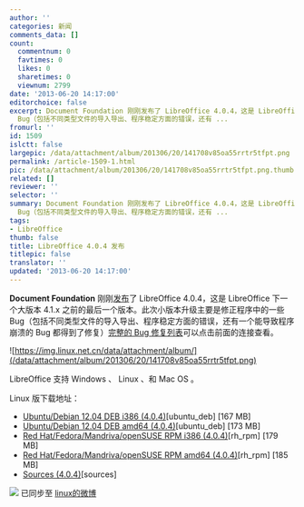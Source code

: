 ```yaml
---
author: ''
categories: 新闻
comments_data: []
count:
  commentnum: 0
  favtimes: 0
  likes: 0
  sharetimes: 0
  viewnum: 2799
date: '2013-06-20 14:17:00'
editorchoice: false
excerpt: Document Foundation 刚刚发布了 LibreOffice 4.0.4，这是 LibreOffice 下一个大版本 4.1.x 之前的最后一个版本。此次小版本升级主要是修正程序中的一些
  Bug（包括不同类型文件的导入导出、程序稳定方面的错误，还有 ...
fromurl: ''
id: 1509
islctt: false
largepic: /data/attachment/album/201306/20/141708v85oa55rrtr5tfpt.png
permalink: /article-1509-1.html
pic: /data/attachment/album/201306/20/141708v85oa55rrtr5tfpt.png.thumb.jpg
related: []
reviewer: ''
selector: ''
summary: Document Foundation 刚刚发布了 LibreOffice 4.0.4，这是 LibreOffice 下一个大版本 4.1.x 之前的最后一个版本。此次小版本升级主要是修正程序中的一些
  Bug（包括不同类型文件的导入导出、程序稳定方面的错误，还有 ...
tags:
- LibreOffice
thumb: false
title: LibreOffice 4.0.4 发布
titlepic: false
translator: ''
updated: '2013-06-20 14:17:00'
---
```


**Document Foundation** 刚刚[发布](http://blog.documentfoundation.org/2013/06/19/the-document-foundation-announces-libreoffice-4-0-4/)了 LibreOffice 4.0.4，这是 LibreOffice 下一个大版本 4.1.x 之前的最后一个版本。此次小版本升级主要是修正程序中的一些 Bug（包括不同类型文件的导入导出、程序稳定方面的错误，还有一个能导致程序崩溃的 Bug 都得到了修复）[完整的 Bug 修复列表](https://wiki.documentfoundation.org/Releases/4.0.4/RC1)可以点击前面的连接查看。


![https://img.linux.net.cn/data/attachment/album/](/data/attachment/album/201306/20/141708v85oa55rrtr5tfpt.png)


LibreOffice 支持 Windows 、 Linux 、和 Mac OS 。


Linux 版下载地址：


* [Ubuntu/Debian 12.04 DEB i386 (4.0.4)](http://download.documentfoundation.org/libreoffice/stable/4.0.4/deb/x86/LibreOffice_4.0.4_Linux_x86_deb.tar.gz)[ubuntu\_deb] [167 MB]
* [Ubuntu/Debian 12.04 DEB amd64 (4.0.4)](http://download.documentfoundation.org/libreoffice/stable/4.0.4/deb/x86_64/LibreOffice_4.0.4_Linux_x86-64_deb.tar.gz)[ubuntu\_deb] [173 MB]
* [Red Hat/Fedora/Mandriva/openSUSE RPM i386 (4.0.4)](http://download.documentfoundation.org/libreoffice/stable/4.0.4/rpm/x86/LibreOffice_4.0.4_Linux_x86_rpm.tar.gz)[rh\_rpm] [179 MB]
* [Red Hat/Fedora/Mandriva/openSUSE RPM amd64 (4.0.4)](http://download.documentfoundation.org/libreoffice/stable/4.0.4/rpm/x86_64/LibreOffice_4.0.4_Linux_x86-64_rpm.tar.gz)[rh\_rpm] [185 MB]
* [Sources (4.0.4)](http://www.libreoffice.org/download/?type=src&version=4.0.4)[sources]


![](https://img.linux.net.cn/xwb/images/bgimg/icon_logo.png) 已同步至 [linux的微博](http://weibo.com/1772191555/zCimi3Deo)